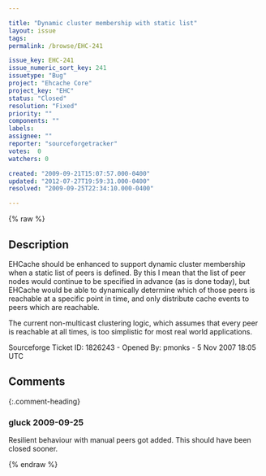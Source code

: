 ```yaml
---

title: "Dynamic cluster membership with static list"
layout: issue
tags: 
permalink: /browse/EHC-241

issue_key: EHC-241
issue_numeric_sort_key: 241
issuetype: "Bug"
project: "Ehcache Core"
project_key: "EHC"
status: "Closed"
resolution: "Fixed"
priority: ""
components: ""
labels: 
assignee: ""
reporter: "sourceforgetracker"
votes:  0
watchers: 0

created: "2009-09-21T15:07:57.000-0400"
updated: "2012-07-27T19:59:31.000-0400"
resolved: "2009-09-25T22:34:10.000-0400"

---
```




{% raw %}



## Description

<div markdown="1" class="description">

EHCache should be enhanced to support dynamic cluster membership when a static list of peers is defined.  By this I mean that the list of peer nodes would continue to be specified in advance (as is done today), but EHCache would be able to dynamically determine which of those peers is reachable at a specific point in time, and only distribute cache events to peers which are reachable.

The current non-multicast clustering logic, which assumes that every peer is reachable at all times, is too simplistic for most real world applications.

Sourceforge Ticket ID: 1826243 - Opened By: pmonks - 5 Nov 2007 18:05 UTC

</div>

## Comments


{:.comment-heading}
### **gluck** <span class="date">2009-09-25</span>

<div markdown="1" class="comment">

Resilient behaviour with manual peers got added. This should have been closed sooner.

</div>



{% endraw %}
